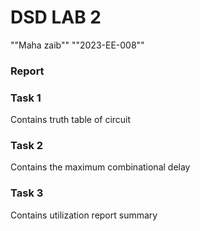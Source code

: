 # DSD LAB 2
 ""Maha zaib""
 ""2023-EE-008""
 
### Report
### Task 1
Contains truth table of circuit
### Task 2
Contains the maximum combinational delay 
### Task 3
Contains utilization report summary